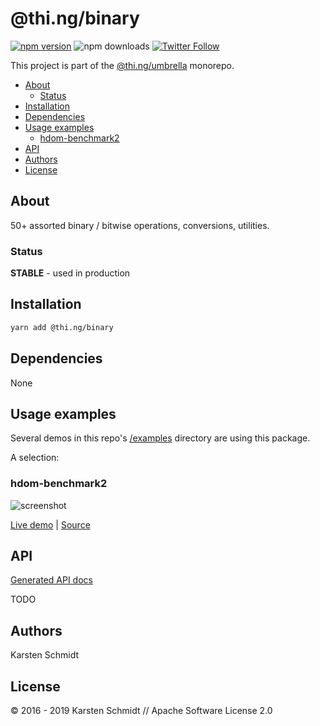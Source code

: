 <!-- This file is generated - DO NOT EDIT! -->

# @thi.ng/binary

[![npm version](https://img.shields.io/npm/v/@thi.ng/binary.svg)](https://www.npmjs.com/package/@thi.ng/binary)
![npm downloads](https://img.shields.io/npm/dm/@thi.ng/binary.svg)
[![Twitter Follow](https://img.shields.io/twitter/follow/thing_umbrella.svg?style=flat-square&label=twitter)](https://twitter.com/thing_umbrella)

This project is part of the
[@thi.ng/umbrella](https://github.com/thi-ng/umbrella/) monorepo.

- [About](#about)
  - [Status](#status)
- [Installation](#installation)
- [Dependencies](#dependencies)
- [Usage examples](#usage-examples)
  - [hdom-benchmark2](#hdom-benchmark2)
- [API](#api)
- [Authors](#authors)
- [License](#license)

## About

50+ assorted binary / bitwise operations, conversions, utilities.

### Status

**STABLE** - used in production

## Installation

```bash
yarn add @thi.ng/binary
```

## Dependencies

None

## Usage examples

Several demos in this repo's
[/examples](https://github.com/thi-ng/umbrella/tree/master/examples)
directory are using this package.

A selection:

### hdom-benchmark2

![screenshot](https://raw.githubusercontent.com/thi-ng/umbrella/master/assets/examples/hdom-benchmark2.png)

[Live demo](https://demo.thi.ng/umbrella/hdom-benchmark2/) | [Source](https://github.com/thi-ng/umbrella/tree/master/examples/hdom-benchmark2)

## API

[Generated API docs](https://docs.thi.ng/umbrella/binary/)

TODO

## Authors

Karsten Schmidt

## License

&copy; 2016 - 2019 Karsten Schmidt // Apache Software License 2.0

